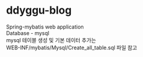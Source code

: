 ddyggu-blog
===========

Spring-mybatis web application
<br/>
Database - mysql<br/>
mysql 테이블 생성 및 기본 데이터 추가는<br/> 
WEB-INF/mybatis/Mysql/Create_all_table.sql 파일 참고<br/>

